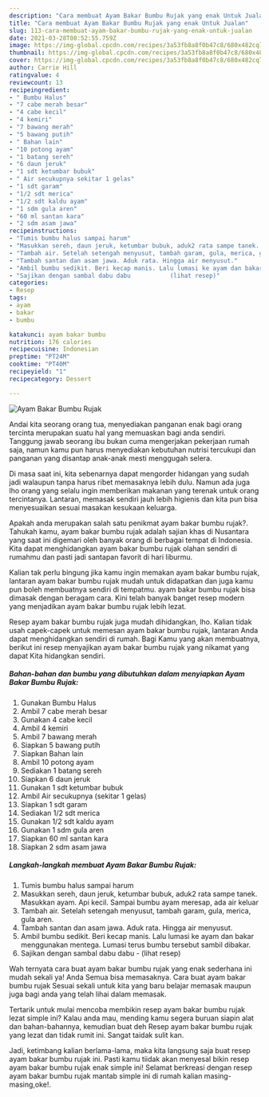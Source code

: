 ```yaml
---
description: "Cara membuat Ayam Bakar Bumbu Rujak yang enak Untuk Jualan"
title: "Cara membuat Ayam Bakar Bumbu Rujak yang enak Untuk Jualan"
slug: 113-cara-membuat-ayam-bakar-bumbu-rujak-yang-enak-untuk-jualan
date: 2021-03-28T08:52:55.759Z
image: https://img-global.cpcdn.com/recipes/3a53fb8a8f0b47c8/680x482cq70/ayam-bakar-bumbu-rujak-foto-resep-utama.jpg
thumbnail: https://img-global.cpcdn.com/recipes/3a53fb8a8f0b47c8/680x482cq70/ayam-bakar-bumbu-rujak-foto-resep-utama.jpg
cover: https://img-global.cpcdn.com/recipes/3a53fb8a8f0b47c8/680x482cq70/ayam-bakar-bumbu-rujak-foto-resep-utama.jpg
author: Carrie Hill
ratingvalue: 4
reviewcount: 13
recipeingredient:
- " Bumbu Halus"
- "7 cabe merah besar"
- "4 cabe kecil"
- "4 kemiri"
- "7 bawang merah"
- "5 bawang putih"
- " Bahan lain"
- "10 potong ayam"
- "1 batang sereh"
- "6 daun jeruk"
- "1 sdt ketumbar bubuk"
- " Air secukupnya sekitar 1 gelas"
- "1 sdt garam"
- "1/2 sdt merica"
- "1/2 sdt kaldu ayam"
- "1 sdm gula aren"
- "60 ml santan kara"
- "2 sdm asam jawa"
recipeinstructions:
- "Tumis bumbu halus sampai harum"
- "Masukkan sereh, daun jeruk, ketumbar bubuk, aduk2 rata sampe tanek. Masukkan ayam. Api kecil. Sampai bumbu ayam meresap, ada air keluar"
- "Tambah air. Setelah setengah menyusut, tambah garam, gula, merica, gula aren."
- "Tambah santan dan asam jawa. Aduk rata. Hingga air menyusut."
- "Ambil bumbu sedikit. Beri kecap manis. Lalu lumasi ke ayam dan bakar menggunakan mentega. Lumasi terus bumbu tersebut sambil dibakar."
- "Sajikan dengan sambal dabu dabu           (lihat resep)"
categories:
- Resep
tags:
- ayam
- bakar
- bumbu

katakunci: ayam bakar bumbu 
nutrition: 176 calories
recipecuisine: Indonesian
preptime: "PT24M"
cooktime: "PT40M"
recipeyield: "1"
recipecategory: Dessert

---
```



![Ayam Bakar Bumbu Rujak](https://img-global.cpcdn.com/recipes/3a53fb8a8f0b47c8/680x482cq70/ayam-bakar-bumbu-rujak-foto-resep-utama.jpg)

Andai kita seorang orang tua, menyediakan panganan enak bagi orang tercinta merupakan suatu hal yang memuaskan bagi anda sendiri. Tanggung jawab seorang ibu bukan cuma mengerjakan pekerjaan rumah saja, namun kamu pun harus menyediakan kebutuhan nutrisi tercukupi dan panganan yang disantap anak-anak mesti menggugah selera.

Di masa  saat ini, kita sebenarnya dapat mengorder hidangan yang sudah jadi walaupun tanpa harus ribet memasaknya lebih dulu. Namun ada juga lho orang yang selalu ingin memberikan makanan yang terenak untuk orang tercintanya. Lantaran, memasak sendiri jauh lebih higienis dan kita pun bisa menyesuaikan sesuai masakan kesukaan keluarga. 



Apakah anda merupakan salah satu penikmat ayam bakar bumbu rujak?. Tahukah kamu, ayam bakar bumbu rujak adalah sajian khas di Nusantara yang saat ini digemari oleh banyak orang di berbagai tempat di Indonesia. Kita dapat menghidangkan ayam bakar bumbu rujak olahan sendiri di rumahmu dan pasti jadi santapan favorit di hari liburmu.

Kalian tak perlu bingung jika kamu ingin memakan ayam bakar bumbu rujak, lantaran ayam bakar bumbu rujak mudah untuk didapatkan dan juga kamu pun boleh membuatnya sendiri di tempatmu. ayam bakar bumbu rujak bisa dimasak dengan beragam cara. Kini telah banyak banget resep modern yang menjadikan ayam bakar bumbu rujak lebih lezat.

Resep ayam bakar bumbu rujak juga mudah dihidangkan, lho. Kalian tidak usah capek-capek untuk memesan ayam bakar bumbu rujak, lantaran Anda dapat menghidangkan sendiri di rumah. Bagi Kamu yang akan membuatnya, berikut ini resep menyajikan ayam bakar bumbu rujak yang nikamat yang dapat Kita hidangkan sendiri.

<!--inarticleads1-->

##### Bahan-bahan dan bumbu yang dibutuhkan dalam menyiapkan Ayam Bakar Bumbu Rujak:

1. Gunakan  Bumbu Halus
1. Ambil 7 cabe merah besar
1. Gunakan 4 cabe kecil
1. Ambil 4 kemiri
1. Ambil 7 bawang merah
1. Siapkan 5 bawang putih
1. Siapkan  Bahan lain
1. Ambil 10 potong ayam
1. Sediakan 1 batang sereh
1. Siapkan 6 daun jeruk
1. Gunakan 1 sdt ketumbar bubuk
1. Ambil  Air secukupnya (sekitar 1 gelas)
1. Siapkan 1 sdt garam
1. Sediakan 1/2 sdt merica
1. Gunakan 1/2 sdt kaldu ayam
1. Gunakan 1 sdm gula aren
1. Siapkan 60 ml santan kara
1. Siapkan 2 sdm asam jawa




<!--inarticleads2-->

##### Langkah-langkah membuat Ayam Bakar Bumbu Rujak:

1. Tumis bumbu halus sampai harum
1. Masukkan sereh, daun jeruk, ketumbar bubuk, aduk2 rata sampe tanek. Masukkan ayam. Api kecil. Sampai bumbu ayam meresap, ada air keluar
1. Tambah air. Setelah setengah menyusut, tambah garam, gula, merica, gula aren.
1. Tambah santan dan asam jawa. Aduk rata. Hingga air menyusut.
1. Ambil bumbu sedikit. Beri kecap manis. Lalu lumasi ke ayam dan bakar menggunakan mentega. Lumasi terus bumbu tersebut sambil dibakar.
1. Sajikan dengan sambal dabu dabu -           (lihat resep)




Wah ternyata cara buat ayam bakar bumbu rujak yang enak sederhana ini mudah sekali ya! Anda Semua bisa memasaknya. Cara buat ayam bakar bumbu rujak Sesuai sekali untuk kita yang baru belajar memasak maupun juga bagi anda yang telah lihai dalam memasak.

Tertarik untuk mulai mencoba membikin resep ayam bakar bumbu rujak lezat simple ini? Kalau anda mau, mending kamu segera buruan siapin alat dan bahan-bahannya, kemudian buat deh Resep ayam bakar bumbu rujak yang lezat dan tidak rumit ini. Sangat taidak sulit kan. 

Jadi, ketimbang kalian berlama-lama, maka kita langsung saja buat resep ayam bakar bumbu rujak ini. Pasti kamu tiidak akan menyesal bikin resep ayam bakar bumbu rujak enak simple ini! Selamat berkreasi dengan resep ayam bakar bumbu rujak mantab simple ini di rumah kalian masing-masing,oke!.

